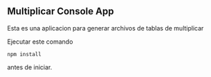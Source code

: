 
## Multiplicar Console App

Esta es una aplicacion para generar archivos de tablas de multiplicar

Ejecutar este comando 

```
npm install
```

antes de iniciar.

